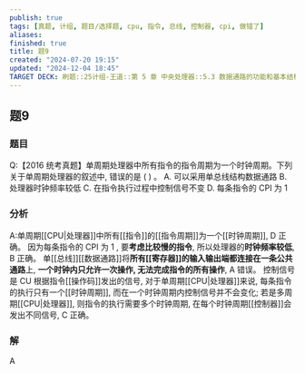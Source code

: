 ```yaml
---
publish: true
tags: [真题, 计组, 题目/选择题, cpu, 指令, 总线, 控制器, cpi, 做错了]
aliases: 
finished: true
title: 题9
created: "2024-07-20 19:15"
updated: "2024-12-04 18:45"
TARGET DECK: 刷题::25计组-王道::第 5 章 中央处理器::5.3 数据通路的功能和基本结构::题9
---
```

## 题9
### 题目
Q:【2016 统考真题】单周期处理器中所有指令的指令周期为一个时钟周期。下列关于单周期处理器的叙述中, 错误的是 ( ) 。
A. 可以采用单总线结构数据通路 
B. 处理器时钟频率较低
C. 在指令执行过程中控制信号不变 
D. 每条指令的 CPI 为 1
### 分析
A:单周期[[CPU|处理器]]中所有[[指令]]的[[指令周期]]为一个[[时钟周期]], D 正确。
因为每条指令的 CPI 为 1 , 要**考虑比较慢的指令**, 所以处理器的**时钟频率较低**, B 正确。
单[[总线]][[数据通路]]将**所有[[寄存器]]的输入输出端都连接在一条公共通路**上, **一个时钟内只允许一次操作, 无法完成指令的所有操作**, A 错误。
控制信号是 CU 根据指令[[操作码]]发出的信号, 对于单周期[[CPU|处理器]]来说, 每条指令的执行只有一个[[时钟周期]], 而在一个时钟周期内控制信号并不会变化; 
若是多周期[[CPU|处理器]], 则指令的执行需要多个时钟周期, 在每个时钟周期[[控制器]]会发出不同信号, C 正确。
### 解
A

